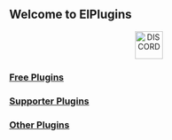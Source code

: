 ## Welcome to ElPlugins

<p align="center">
<a href="https://discord.com/invite/aRptk29m">
<img border="0" alt="DISCORD" src="https://cdn4.iconfinder.com/data/icons/logos-and-brands/512/91_Discord_logo_logos-512.png" width="50" height="50" class="center">
</a>
</p>

### [Free Plugins](https://elli-tt.github.io/free)


### [Supporter Plugins](https://elli-tt.github.io/supporter)


### [Other Plugins](https://elli-tt.github.io/other)
